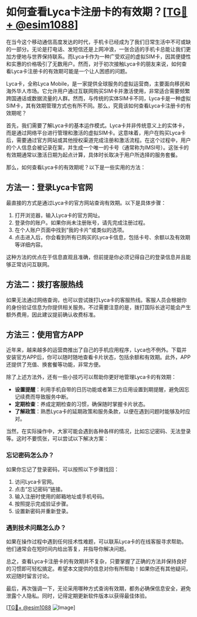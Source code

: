 # 如何查看Lyca卡注册卡的有效期？[[TG💪+ @esim1088](https://t.me/s/esim1088)]

在当今这个移动通信高度发达的时代，手机卡已经成为了我们日常生活中不可或缺的一部分。无论是打电话、发短信还是上网冲浪，一张合适的手机卡总能让我们更加方便地与世界保持联系。而Lyca卡作为一种广受欢迎的虚拟SIM卡，因其便捷性和实惠的价格吸引了无数用户。然而，对于初次接触Lyca卡的朋友来说，如何查看Lyca卡注册卡的有效期可能是一个让人困惑的问题。

Lyca卡，全称Lyca Mobile，是一家提供全球服务的虚拟运营商，主要面向移民和海外华人市场。它允许用户通过互联网购买SIM卡并激活使用，非常适合需要频繁跨国通话或数据流量的人群。然而，与传统的实体SIM卡不同，Lyca卡是一种虚拟SIM卡，其有效期管理方式也有所不同。那么，究竟该如何查看Lyca卡注册卡的有效期呢？

首先，我们需要了解Lyca卡的基本运作模式。Lyca卡并非传统意义上的实体卡，而是通过网络平台进行管理和激活的虚拟SIM卡。这意味着，用户在购买Lyca卡后，需要通过官方网站或其他授权渠道完成注册和激活流程。在这个过程中，用户的个人信息会被记录在案，并生成一个唯一的卡号（通常称为IMSI号）。这张卡的有效期通常以激活日期为起点计算，具体时长取决于用户所选择的服务套餐。

那么，如何查看Lyca卡的有效期呢？以下是一些实用的方法：

## 方法一：登录Lyca卡官网

最直接的方式是通过Lyca卡的官方网站查询有效期。以下是具体步骤：

1. 打开浏览器，输入Lyca卡的官方网址。
2. 登录你的账户。如果你尚未注册账号，请先完成注册过程。
3. 在个人账户页面中找到“我的卡片”或类似的选项。
4. 点击进入后，你会看到所有已购买的Lyca卡信息，包括卡号、余额以及有效期等详细内容。

这种方法的优点在于信息直观且准确，但前提是你必须记得自己的登录信息并且能够正常访问互联网。

## 方法二：拨打客服热线

如果无法通过网络查询，也可以尝试拨打Lyca卡的客服热线。客服人员会根据你的身份验证信息为你提供相关服务。不过需要注意的是，拨打国际长途可能会产生额外费用，因此建议提前确认收费标准。

## 方法三：使用官方APP

近年来，越来越多的运营商推出了自己的手机应用程序，Lyca也不例外。下载并安装官方APP后，你可以随时随地查看卡片状态，包括余额和有效期。此外，APP还提供了充值、换套餐等功能，非常方便。

除了上述方法外，还有一些小技巧可以帮助你更好地管理Lyca卡的有效期：

- **设置提醒**：利用手机自带的日历功能或者第三方应用设置到期提醒，避免因忘记续费而导致服务中断。
- **定期检查**：养成定期检查的习惯，确保随时掌握卡片状态。
- **了解政策**：熟悉Lyca卡的延期政策和服务条款，以便在遇到问题时能够及时应对。

当然，在实际操作中，大家可能会遇到各种各样的情况，比如忘记密码、无法登录等。这时不要慌张，可以尝试以下解决方案：

### 忘记密码怎么办？

如果你忘记了登录密码，可以按照以下步骤找回：

1. 访问Lyca卡官网。
2. 点击“忘记密码”链接。
3. 输入注册时使用的邮箱地址或手机号码。
4. 按照提示完成验证步骤。
5. 设置新密码并重新登录。

### 遇到技术问题怎么办？

如果在操作过程中遇到任何技术性难题，可以联系Lyca卡的在线客服寻求帮助。他们通常会在短时间内给出答复，并指导你解决问题。

总之，查看Lyca卡注册卡的有效期并不复杂，只要掌握了正确的方法并保持良好的习惯即可轻松搞定。希望本文提供的信息对你有所帮助！如果你还有其他疑问，欢迎随时留言讨论。

最后，再次强调一下，无论采用哪种方式查询有效期，都务必确保信息安全，避免泄露个人隐私。同时，记得定期更新软件版本以获得最佳体验。

[[TG💪+ @esim1088](https://t.me/s/esim1088) ![Image](https://i.postimg.cc/4NQfJmqS/Snipaste-2025-05-13-00-14-12.png)]